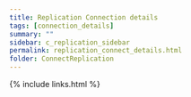 ```yaml
---
title: Replication Connection details
tags: [connection_details]
summary: ""
sidebar: c_replication_sidebar
permalink: replication_connect_details.html
folder: ConnectReplication
---
```





{% include links.html %}

